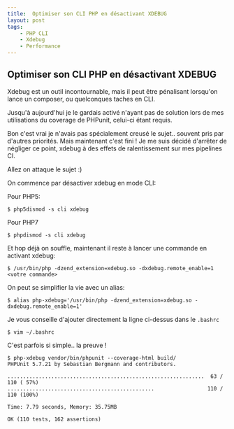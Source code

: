 ```yaml
---
title:  Optimiser son CLI PHP en désactivant XDEBUG
layout: post
tags:
    - PHP CLI
    - Xdebug
    - Performance
---
```


Optimiser son CLI PHP en désactivant XDEBUG
-------------------------------------------

Xdebug est un outil incontournable, mais il peut être pénalisant lorsqu'on lance un composer, ou quelconques taches en CLI.

Jusqu'à aujourd'hui je le gardais activé n'ayant pas de solution lors de mes utilisations du coverage de PHPunit, celui-ci étant requis.

Bon c'est vrai je n'avais pas spécialement creusé le sujet.. souvent pris par d'autres priorités. Mais maintenant c'est fini ! Je me suis décidé d'arrêter de négliger ce point, xdebug à des effets de ralentissement sur mes pipelines CI.

Allez on attaque le sujet :)

On commence par désactiver xdebug en mode CLI:

Pour PHP5:

    $ php5dismod -s cli xdebug

Pour PHP7

    $ phpdismod -s cli xdebug

Et hop déjà on souffle, maintenant il reste à lancer une commande en activant xdebug:

    $ /usr/bin/php -dzend_extension=xdebug.so -dxdebug.remote_enable=1 <votre commande>

On peut se simplifier la vie avec un alias:

    $ alias php-xdebug='/usr/bin/php -dzend_extension=xdebug.so -dxdebug.remote_enable=1'

Je vous conseille d'ajouter directement la ligne ci-dessus dans le `.bashrc`

    $ vim ~/.bashrc

C'est parfois si simple.. la preuve !

    $ php-xdebug vendor/bin/phpunit --coverage-html build/
    PHPUnit 5.7.21 by Sebastian Bergmann and contributors.
    
    ...............................................................  63 / 110 ( 57%)
    ...............................................                 110 / 110 (100%)
    
    Time: 7.79 seconds, Memory: 35.75MB
    
    OK (110 tests, 162 assertions)

